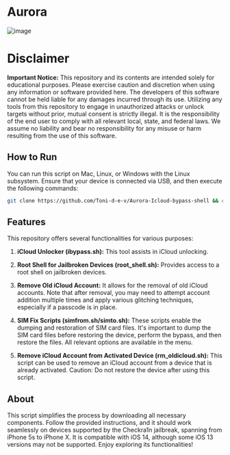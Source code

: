 # Aurora 
![image](https://github.com/Toni-d-e-v/Aurora-Icloud-bypass/assets/62844491/a1f00c97-af2f-4a97-83db-97e6db7a408e)

# Disclaimer

**Important Notice:** This repository and its contents are intended solely for educational purposes. Please exercise caution and discretion when using any information or software provided here. The developers of this software cannot be held liable for any damages incurred through its use. Utilizing any tools from this repository to engage in unauthorized attacks or unlock targets without prior, mutual consent is strictly illegal. It is the responsibility of the end user to comply with all relevant local, state, and federal laws. We assume no liability and bear no responsibility for any misuse or harm resulting from the use of this software.
## How to Run

You can run this script on Mac, Linux, or Windows with the Linux subsystem. Ensure that your device is connected via USB, and then execute the following commands:

```bash
git clone https://github.com/Toni-d-e-v/Aurora-Icloud-bypass-shell && cd Aurora-Icloud-bypass-shell && chmod +x start.sh && clear && ./start.sh;
```

## Features

This repository offers several functionalities for various purposes:

1. **iCloud Unlocker (ibypass.sh):** This tool assists in iCloud unlocking.

2. **Root Shell for Jailbroken Devices (root_shell.sh):** Provides access to a root shell on jailbroken devices.

3. **Remove Old iCloud Account:** It allows for the removal of old iCloud accounts. Note that after removal, you may need to attempt account addition multiple times and apply various glitching techniques, especially if a passcode is in place.

4. **SIM Fix Scripts (simfrom.sh/simto.sh):** These scripts enable the dumping and restoration of SIM card files. It's important to dump the SIM card files before restoring the device, perform the bypass, and then restore the files. All relevant options are available in the menu.

5. **Remove iCloud Account from Activated Device (rm_oldicloud.sh):** This script can be used to remove an iCloud account from a device that is already activated. Caution: Do not restore the device after using this script.

## About

This script simplifies the process by downloading all necessary components. Follow the provided instructions, and it should work seamlessly on devices supported by the Checkra1n jailbreak, spanning from iPhone 5s to iPhone X. It is compatible with iOS 14, although some iOS 13 versions may not be supported. Enjoy exploring its functionalities!


